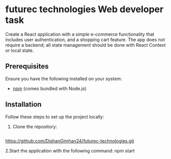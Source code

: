 # futurec technologies Web developer task
 Create a React application with a simple e-commerce functionality that includes user  authentication, and a shopping cart feature. The app does not require a backend; all state  management should be done with React Context or local state.


## Prerequisites

Ensure you have the following installed on your system:

- [npm](https://www.npmjs.com/) (comes bundled with Node.js)

## Installation

Follow these steps to set up the project locally:

1. Clone the repository:
   ```bash
https://github.com/DishanGimhan24/futurec-technologies.git
   
2.Start the application with the following command:
npm start



